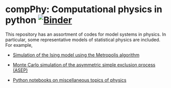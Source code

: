 compPhy: Computational physics in python [![Binder](https://mybinder.org/badge.svg)](https://mybinder.org/v2/gh/rajeshrinet/compPhy/master?filepath=notebooks)
========


This repository has an assortment of codes for model systems in physics. 
In particular, some representative models of statistical physics are included.
For example,

* [Simulation of the Ising model using the Metropolis algorithm](https://github.com/rajeshrinet/compPhy/tree/master/ising)

* [Monte Carlo simulation of the asymmetric simple exclusion process (ASEP)](https://github.com/rajeshrinet/compPhy/tree/master/asep)

* [Python notebooks on miscellaneous topics of physics](https://github.com/rajeshrinet/compPhy/tree/master/notebooks)









